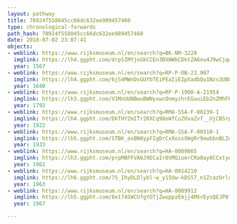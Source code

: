 ```yaml
---
layout: pathway
title: 70924f558045cc66dc632ee989457460
type: chronological-forwards
path_hash: 70924f558045cc66dc632ee989457460
date: 2018-07-02 23:07:41
objects:
- weblink: https://www.rijksmuseum.nl/en/search?q=BK-NM-3220
  imglink: https://lh4.ggpht.com/drpSIMYjoGkCCEn3BXWWbCDktZA6ou4J9wCjqw2vq6E_jKqWy7LeUQap_xlHBrp7FgxdxVdfGViqkFsC2LW8lFZCtqY=s200
  year: 1567
- weblink: https://www.rijksmuseum.nl/en/search?q=RP-P-OB-23.907
  imglink: https://lh4.ggpht.com/6jS4MWnDsGUYbTEiPEaIiEZpXadbQu1Nzs3UBO0tgBLwm52cu6shs-h-GRY9kaoO-6b3QmkfXkXNTLDsx0vJKxzWaOc=s200
  year: 1640
- weblink: https://www.rijksmuseum.nl/en/search?q=RP-P-1900-A-21954
  imglink: https://lh3.ggpht.com/V1MnUUNBwuBWNyxwcOnmyzhrEGuuiEbZnZMhFHuNr50VpNGfxKEa4WyWSGEap_KVxd_MOojSji9vHilL4noQltXhRc8f=s200
  year: 1792
- weblink: https://www.rijksmuseum.nl/en/search?q=RMA-SSA-F-00239-1
  imglink: https://lh4.ggpht.com/DkTHYZmITr2RXCq98oWfCuZUvaZvf__UjCBSrp3evBM0FW9yh7rLVJ4FUss1EhkBuM0LsyAJaxtRji-rH8kqr7InCEE2=s200
  year: 1922
- weblink: https://www.rijksmuseum.nl/en/search?q=RMA-SSA-F-00510-1
  imglink: https://lh5.ggpht.com/STBK_oxBN8ypFIgDrCxXossXWgRr9ewbbnBLZdb40tUPXdIc6zpiCHi0PFv65MF9dMOC3BxfOEgEKZH4l_iIoKTYIA=s200
  year: 1933
- weblink: https://www.rijksmuseum.nl/en/search?q=HA-0009865
  imglink: https://lh3.ggpht.com/prpMBFFVA6J9ECaIr0VMQioerCRa0ay0CCxtyeR15A8ZhBuoXADNR7PNp0NNg63_8QfzZD0ZwKjNupu5s42ZODBCBg=s200
  year: 1961
- weblink: https://www.rijksmuseum.nl/en/search?q=HA-0014210
  imglink: https://lh6.ggpht.com/7S_IhyDLDlybl-w_y15Uw-kDS57_n1ZcazUrloEvgBcnCm9MBKjCjMj2STpjtllYvGJa_VQsDEH8n6_XkIyipoDE-7U=s200
  year: 1963
- weblink: https://www.rijksmuseum.nl/en/search?q=HA-0009912
  imglink: https://lh5.ggpht.com/8e174SWCUfgYOTjZwuppzEmjj4MXrEysQEJP0fBZ7OGR_yCUx2PjT4Eh5nE4A7wfZzH1uFYjeTeyxudfRsWVjtXT8h0=s200
  year: 1967

---
```

